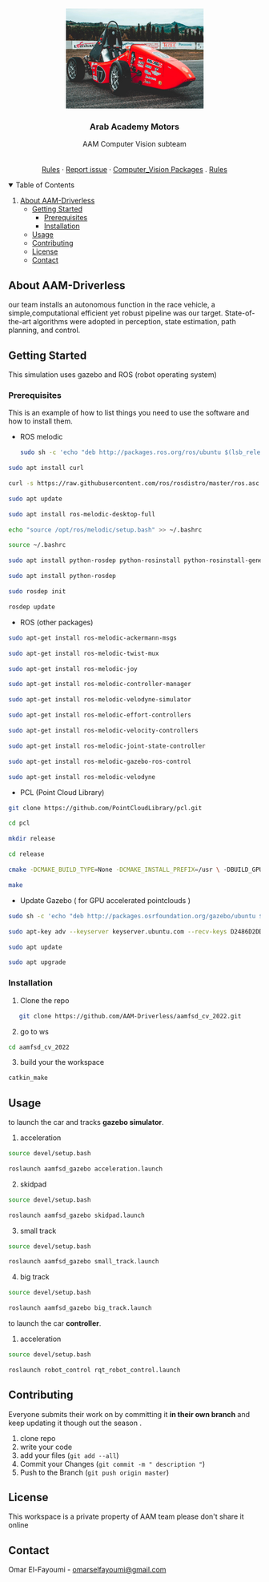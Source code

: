 <!-- PROJECT LOGO -->
<br />
<p align="center">
  <a href="https://github.com/AAM-Driverless/aamfsd_cv_2022">
    <img src="src/red_car.jpg" alt="Logo" width="275" height="200">
  </a>

  <h3 align="center">Arab Academy Motors</h3>

  <p align="center">
    AAM Computer Vision subteam
    <br />
    <br />
    <br />
    <a href="https://github.com/AAM-Driverless/aamfsd_cv_2022/blob/master/Rules/FSAE_Rules_2021_V1.pdf">Rules</a>
    ·
    <a href="https://github.com/AAM-Driverless/aamfsd_cv_2022/issues">Report issue</a>
    ·
    <a href="https://github.com/AAM-Driverless/aamfsd_cv_2022/tree/master/src/aam_perception">Computer_Vision Packages</a>
    .
    <a href="https://github.com/AAM-Driverless/aamfsd_cv_2022/blob/master/Rules/FSAE_Rules_2021_V1.pdf">Rules</a>
  </p>
</p>



<!-- TABLE OF CONTENTS -->
<details open="open">
  <summary>Table of Contents</summary>
  <ol>
    <li>
      <a href="#About AAM-Driverless">About AAM-Driverless</a>
      <ul>
    <li>
      <a href="#getting-started">Getting Started</a>
      <ul>
        <li><a href="#prerequisites">Prerequisites</a></li>
        <li><a href="#installation">Installation</a></li>
      </ul>
    </li>
    <li><a href="#usage">Usage</a></li>
    <li><a href="#contributing">Contributing</a></li>
    <li><a href="#license">License</a></li>
    <li><a href="#contact">Contact</a></li>
  </ol>
</details>



<!-- ABOUT THE PROJECT -->
## About AAM-Driverless

our team installs an autonomous function in the race vehicle, a simple,computational efficient yet robust pipeline was our target. State-of-the-art algorithms were adopted in perception, state estimation, path planning, and control.




<!-- GETTING STARTED -->
## Getting Started

This simulation uses gazebo and ROS (robot operating system) 

### Prerequisites

This is an example of how to list things you need to use the software and how to install them.
* ROS melodic
  ```sh
  sudo sh -c 'echo "deb http://packages.ros.org/ros/ubuntu $(lsb_release -sc) main" > /etc/apt/sources.list.d/ros-latest.list'
  ```
```sh
sudo apt install curl
  ```
  ```sh
curl -s https://raw.githubusercontent.com/ros/rosdistro/master/ros.asc | sudo apt-key add -
  ```
  ```sh
sudo apt update
  ```
  ```sh
sudo apt install ros-melodic-desktop-full
  ```
  ```sh
echo "source /opt/ros/melodic/setup.bash" >> ~/.bashrc
  ```
  ```sh
source ~/.bashrc
  ```
  ```sh
sudo apt install python-rosdep python-rosinstall python-rosinstall-generator python-wstool build-essential
  ```
  ```sh
sudo apt install python-rosdep
  ```
  ```sh
sudo rosdep init
  ```
  ```sh
rosdep update
  ```

* ROS (other packages)
```sh
sudo apt-get install ros-melodic-ackermann-msgs 
  ```
  ```sh
sudo apt-get install ros-melodic-twist-mux 
  ```
  ```sh
sudo apt-get install ros-melodic-joy 
  ```
  ```sh
sudo apt-get install ros-melodic-controller-manager 
  ```
  ```sh
sudo apt-get install ros-melodic-velodyne-simulator 
  ```
  ```sh
sudo apt-get install ros-melodic-effort-controllers 
  ```
  ```sh
sudo apt-get install ros-melodic-velocity-controllers 
  ```
  ```sh
sudo apt-get install ros-melodic-joint-state-controller 
  ```
  ```sh
sudo apt-get install ros-melodic-gazebo-ros-control 
  ```
  ```sh
sudo apt-get install ros-melodic-velodyne
  ```

* PCL (Point Cloud Library)
```sh
git clone https://github.com/PointCloudLibrary/pcl.git 
```
```sh
cd pcl
  ```
  ```sh
mkdir release 
  ```
  ```sh
cd release
  ```
  ```sh
cmake -DCMAKE_BUILD_TYPE=None -DCMAKE_INSTALL_PREFIX=/usr \ -DBUILD_GPU=ON-DBUILD_apps=ON -DBUILD_examples=ON \ -DCMAKE_INSTALL_PREFIX=/usr .. 
  ```
  ```sh
make
  ```



* Update Gazebo ( for GPU accelerated pointclouds )
```sh
sudo sh -c 'echo "deb http://packages.osrfoundation.org/gazebo/ubuntu $(lsb_release -sc) main" > /etc/apt/sources.list.d/gazebo-stable.list'
```
```sh
sudo apt-key adv --keyserver keyserver.ubuntu.com --recv-keys D2486D2DD83DB69272AFE98867170598AF249743
  ```
  ```sh
sudo apt update
  ```
  ```sh
sudo apt upgrade
  ```


### Installation

1. Clone the repo
```sh
   git clone https://github.com/AAM-Driverless/aamfsd_cv_2022.git
```
2. go to ws
```sh
cd aamfsd_cv_2022
   ```
3. build your the workspace
```sh
catkin_make
   ```


<!-- USAGE EXAMPLES -->
## Usage

to launch the car and tracks **gazebo simulator**.
1. acceleration
```sh
source devel/setup.bash
```
```sh
roslaunch aamfsd_gazebo acceleration.launch
```
2. skidpad
```sh
source devel/setup.bash
```
```sh
roslaunch aamfsd_gazebo skidpad.launch
```
3. small track
```sh
source devel/setup.bash
```
```sh
roslaunch aamfsd_gazebo small_track.launch
```
4. big track
```sh
source devel/setup.bash
```
```sh
roslaunch aamfsd_gazebo big_track.launch
```

to launch the car **controller**.

1. acceleration
```sh
source devel/setup.bash
```
```sh
roslaunch robot_control rqt_robot_control.launch
```


<!-- CONTRIBUTING -->
## Contributing

Everyone submits their work on by committing it **in their own branch** and keep updating it though out the season .

1. clone repo
2. write your code
2. add your files (`git add --all`)
3. Commit your Changes (`git commit -m " description "`)
4. Push to the Branch (`git push origin master`)




<!-- LICENSE -->
## License

This workspace is a private property of AAM team please don't share it online 



<!-- CONTACT -->
## Contact

Omar El-Fayoumi - omarselfayoumi@gmail.com

